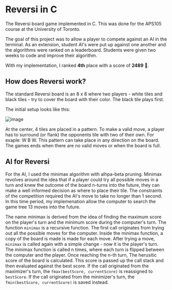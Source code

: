 
# Reversi in C

The Reversi board game implemented in C. This was done for the APS105 course at the University of Toronto.

The goal of this project was to allow a player to compete against an AI in the terminal. As an extension, student AI's were put up against one another and the algorithms were ranked on a leaderboard. Students were given two weeks to code and improve their algorithm.

With my implementation, I ranked **4th** place with a score of **2489** 🥳.

## How does Reversi work?

The standard Reversi board is an 8 x 8 where two players - white tiles and black tiles - try to cover the board with their color. The black tile plays first. 

The initial setup looks like this:

![image](https://user-images.githubusercontent.com/81657185/170308910-30f856e0-0b3b-4d42-a30c-9d564dd9bc08.png)


At the center, 4 tiles are placed in a pattern. To make a valid move, a player has to surround (or flank) the opponents tile with two of their own. For exaple: W B W.
This pattern can take place in any direction on the board. The games ends when there are no valid moves or when the board is full.


## AI for Reversi

For the AI, I used the minimax algorithm with alhpa-beta pruning. Minimax revolves around the idea that if a player could try all possible moves in a turn and knew the outcome of the board n-turns into the future, they can make a well informed decision as where to place their tile. The constraints of the competition required the AI's move to take no longer than 1 second. In this time period, my implemenation allow the computer to search the game tree 13 moves into the future. 

The name minimax is derived from the idea of finding the maximum score on the player's turn and the minimum score during the computer's turn. The function <code>minimax</code> is a recursive function. The first call originates from trying out all the possible moves for the computer. Inside the minimax function, a copy of the board is made is made for each move. After trying a move, <code>minimax</code> is called again with a simple change - now it is the player's turn. The minimax function is called n times, where each turn is flipped between the computer and the player. Once reaching the n-th turn, The herusitic score of the board is calculated. This score is passed up the call stack and then evaluated against the best score. If the call originated from the maximizer's turn, the <code>fmax(bestScore, currentScore)</code> is reassigned to <code>bestScore</code>. If the call originated from the minimizer's turn, the <code>fmin(bestScore, currentScore)</code> is saved instead.
